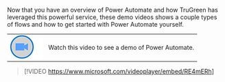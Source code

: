 Now that you have an overview of Power Automate and how TruGreen has leveraged this powerful service, these demo videos shows a couple types of flows and how to get started with Power Automate yourself.

 
|  |  |
| ------------ | -------------| 
|![Icon indicating play video](../media/video-icon.png) | Watch this video to see a demo of Power Automate.|
 
> [!VIDEO https://www.microsoft.com/videoplayer/embed/RE4mERh]